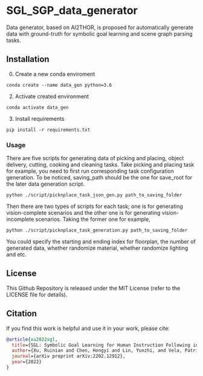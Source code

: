 # SGL_SGP_data_generator
Data generator, based on AI2THOR, is proposed for automatically generate data with ground-truth for symbolic goal learning and scene graph parsing tasks.

## Installation
0. Create a new conda enviroment
```
conda create --name data_gen python=3.6
```
2. Activate created environment
```
conda activate data_gen
```
3. Install requirements
```
pip install -r requirements.txt
```

### Usage
There are five scripts for generating data of picking and placing, object delivery, cutting, cooking and cleaning tasks. Take picking and placing task for example,
you need to first run corresponding task configuration generation. To be noticed, saving_path should be the one for save_root for the later data generation script.
```
python ./script/picknplace_task_json_gen.py path_to_saving_folder
```
Then there are two types of scripts for each task; one is for generating vision-complete scenarios and the other one is for generating vision-incomplete scenarios.
Taking the former one for example,
```
python ./script/picknplace_task_generation.py path_to_saving_folder
```
You could specify the starting and ending index for floorplan, the number of generated data, whether randomize material, whether randomize lighting and etc. 

## License
This Github Repository is released under the MIT License (refer to the LICENSE file for details).

## Citation

If you find this work is helpful and use it in your work, please cite:

```bibtex
@article{xu2022sgl,
  title={SGL: Symbolic Goal Learning for Human Instruction Following in Robot Manipulation},
  author={Xu, Ruinian and Chen, Hongyi and Lin, Yunzhi, and Vela, Patricio A},
  journal={arXiv preprint arXiv:2202.12912},
  year={2022}
}
```
